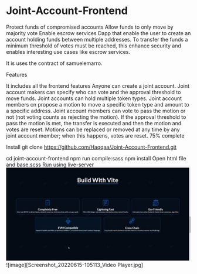 # Joint-Account-Frontend
Protect funds of compromised accounts Allow funds to only move by majority vote Enable escrow services
Dapp that enable the user to create an account holding funds between multiple addresses. To transfer the funds a minimum threshold of votes must be reached, this enhance security and enables interesting use cases like escrow services.

It is uses the contract of samuelemarro.

Features

It includes all the frontend features
Anyone can create a joint account.
Joint account makers can specify who can vote and the approval threshold to move funds.
Joint accounts can hold multiple token types.
Joint account members cn propose a motion to move a specific token type and amount to a specific address.
Joint account members can vote to pass the motion or not (not voting counts as rejecting the motion).
If the approval threshold to pass the motion is met, the transfer is executed and then the motion and votes are reset.
Motions can be replaced or removed at any time by any joint account member; when this happens, votes are reset.
75% complete

Install
git clone https://github.com/Haqqaa/Joint-Account-Frontend.git

cd joint-account-frontend
npm run compile:sass
npm install
Open html file and base.scss
Run using live-server
![Image](https://github.com/Haqqaa/Joint-Account-Frontend/blob/65ab4eb29f56dcb6582bf1ee176f0bca4f339d20/Screenshot_20220615-105113_Video%20Player.jpg)
![image][Screenshot_20220615-105113_Video Player.jpg]
